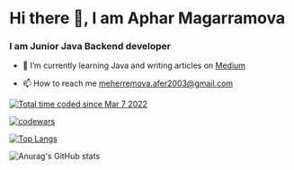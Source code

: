 # Hi there 👋, I am Aphar Magarramova
   ### I am Junior Java Backend developer

- 🌱 I’m currently learning Java and writing articles on <a href="https://medium.com/@aphar">Medium</a>
  
- 📫 How to reach me meherremova.afer2003@gmail.com

<a href="https://wakatime.com/@10a9ce00-cf75-4dee-be05-e0801470c367"><img src="https://wakatime.com/badge/user/10a9ce00-cf75-4dee-be05-e0801470c367.svg" alt="Total time coded since Mar 7 2022" /></a>

<a href="https://www.codewars.com/users/aphar.magaramova"><img src="https://www.codewars.com/users/aphar.magaramova/badges/small" alt="codewars"></a>


[![Top Langs](https://github-readme-stats.vercel.app/api/top-langs/?username=ApharMagaramova&layout=compact&theme=algolia)](https://github.com/ApharMagaramova/github-readme-stats)

![Anurag's GitHub stats](https://github-readme-stats.vercel.app/api?username=ApharMagaramova&show_icons=true&theme=algolia)



<!--
**ApharMagaramova/ApharMagaramova** is a ✨ _special_ ✨ repository because its `README.md` (this file) appears on your GitHub profile.

Here are some ideas to get you started:

- 🔭 I’m currently working on ...
- 🌱 I’m currently learning ...
- 👯 I’m looking to collaborate on ...
- 🤔 I’m looking for help with ...
- 💬 Ask me about ...
- 📫 How to reach me: ...
- 😄 Pronouns: ...
- ⚡ Fun fact: ...
-->
